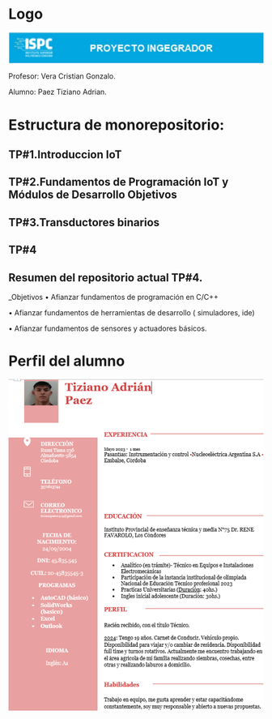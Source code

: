 # Logo
![alt text](<logo PI-1.png>)

 Profesor: Vera Cristian Gonzalo.

Alumno: Paez Tiziano Adrian.
##
# Estructura de monorepositorio:

 ## TP#1.Introduccion IoT
 ## TP#2.Fundamentos de Programación IoT y Módulos de Desarrollo Objetivos
 ## TP#3.Transductores binarios
 ## TP#4
 


## Resumen del repositorio actual TP#4.
_Objetivos
• Afianzar fundamentos de programación en C/C++

• Afianzar fundamentos de herramientas de desarrollo (
simuladores, ide)

• Afianzar fundamentos de sensores y actuadores básicos.
##
# Perfil del alumno
 ![alt text](fotocv-1.png)


